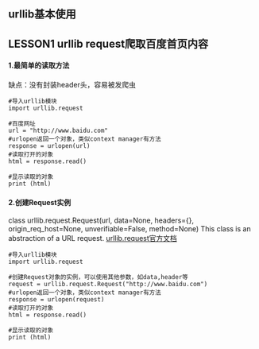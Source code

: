 ## urllib基本使用
## LESSON1 urllib request爬取百度首页内容

#### 1.最简单的读取方法
缺点：没有封装header头，容易被发爬虫

```
#导入urllib模块
import urllib.request

#百度网址
url = "http://www.baidu.com"
#urlopen返回一个对象，类似context manager有方法
response = urlopen(url)
#读取打开的对象
html = response.read()

#显示读取的对象
print (html)
```

#### 2.创建Request实例
class urllib.request.Request(url, data=None, headers={}, origin_req_host=None, unverifiable=False, method=None)
This class is an abstraction of a URL request.
[urllib.request官方文档](https://docs.python.org/3/library/urllib.request.html#module-urllib.request)

```
#导入urllib模块
import urllib.request

#创建Request对象的实例，可以使用其他参数，如data,header等
request = urllib.request.Request("http://www.baidu.com")
#urlopen返回一个对象，类似context manager有方法
response = urlopen(request)
#读取打开的对象
html = response.read()

#显示读取的对象
print (html)
```
